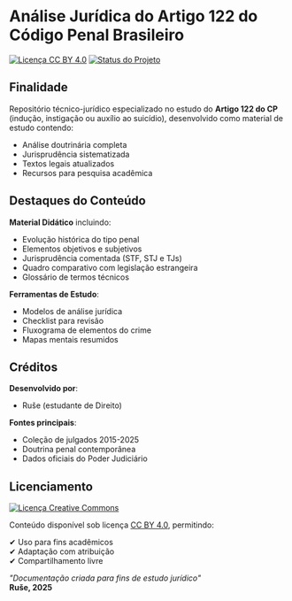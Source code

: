 # Análise Jurídica do Artigo 122 do Código Penal Brasileiro

[![Licença CC BY 4.0](https://img.shields.io/badge/Licença-CC_BY_4.0-lightgrey.svg)](https://creativecommons.org/licenses/by/4.0/deed.pt_BR)
[![Status do Projeto](https://img.shields.io/badge/Status-Ativo-brightgreen)](https://github.com/artigo-122-codigo-penal)

## Finalidade

Repositório técnico-jurídico especializado no estudo do **Artigo 122 do CP** (indução, instigação ou auxílio ao suicídio), desenvolvido como material de estudo contendo:

- Análise doutrinária completa
- Jurisprudência sistematizada
- Textos legais atualizados
- Recursos para pesquisa acadêmica

## Destaques do Conteúdo

**Material Didático** incluindo:
- Evolução histórica do tipo penal
- Elementos objetivos e subjetivos
- Jurisprudência comentada (STF, STJ e TJs)
- Quadro comparativo com legislação estrangeira
- Glossário de termos técnicos

**Ferramentas de Estudo**:
- Modelos de análise jurídica
- Checklist para revisão
- Fluxograma de elementos do crime
- Mapas mentais resumidos

## Créditos

**Desenvolvido por**:
- Ruše (estudante de Direito)

**Fontes principais**:
- Coleção de julgados 2015-2025
- Doutrina penal contemporânea
- Dados oficiais do Poder Judiciário

## Licenciamento

[![Licença Creative Commons](https://licensebuttons.net/l/by/4.0/88x31.png)](https://creativecommons.org/licenses/by/4.0/deed.pt_BR)

Conteúdo disponível sob licença [CC BY 4.0](https://creativecommons.org/licenses/by/4.0/), permitindo:

✔ Uso para fins acadêmicos  
✔ Adaptação com atribuição  
✔ Compartilhamento livre

*"Documentação criada para fins de estudo jurídico"*  
**Ruše, 2025**
